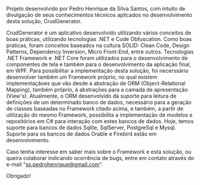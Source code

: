 Projeto desenvolvido por Pedro Henrique da Silva Santos, com intuíto de divulgação de seus conhecimentos técnicos aplicados no desenvolvimento desta solução, CrudGenerator.

CrudGenerator é um aplicativo desenvolvido utilizando vários conceitos de boas práticas, utilizando tecnologias .NET e Code Obfuscation.
Como boas práticas, foram conceitos baseados na cultura SOLID: Clean Code, Design Patterns, Dependency Inversion, Micro Front-End, entre outros.
Tecnologias .NET Framework e .NET Core foram utilizados para o desenvolvimento de componentes de tela e também para o desenvolvimento da aplicação final, em WPF.
Para possibilitar a implementação desta solução, foi necerssário desenvolver também um Framework próprio, no qual existem implementaçãoes que vão desde a abstração de ORM (Object-Relational Mapping), também próprio, à abstrações para a camada de apresentação (View's).
Atualmente, o ORM desenvolvido dá suporte para leitura de definições de um determinado banco de dados, necessário para a geração de classes baseadas no Framework citado acima, e também, a partir de utilização do mesmo Framework, possibilita a implementação de modelos e repositórios em C# para interação com estes bancos de dados. Hoje, temos suporte para bancos de dados Sqlite, SqlServer, PostgreSql e Mysql. Suporte para os bancos de dados Orable e Firebird estão em desenvolvimento.

Caso tenha interesse em saber mais sobre o Framework e esta solução, ou queira colaborar indicando ocorrência de bugs, entre em contato através do e-mail "ss.pedrohenrique@gmail.com".

Obrigado!
